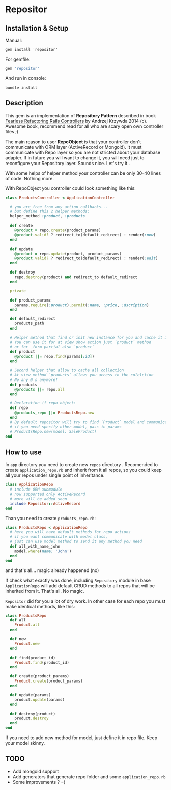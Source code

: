 # Repositor

[gem]: https://rubygems.org/gems/repositor

## Installation & Setup

Manual:
```
gem install 'repositor'
```

For gemfile:
```ruby
gem 'repositor'
```

And run in console:
```
bundle install
```

## Description

This gem is an implementation of **Repository Pattern** described in book [Fearless Refactoring Rails Controllers](http://rails-refactoring.com/) by Andrzej Krzywda 2014 (c). Awesome book, recommend read for all who are scary open own controller files ;)

The main reason to user **RepoObject** is that your controller don't communicate with ORM layer (ActiveRecord or Mongoid). It must communicate with Repo layer so you are not stricted about your database adapter. If in future you will want to change it, you will need just to reconfigure your Repository layer. Sounds nice. Let's try it..

With some helps of helper method your controller can be only 30-40 lines of code. Nothing more.

With RepoObject you controller could look something like this:
```ruby
class ProductsController < ApplicationController

  # you are free from any action callbacks...
  # but define this 2 helper methods:
  helper_method :product, :products

  def create
    @product = repo.create(product_params)
    @product.valid? ? redirect_to(default_redirect) : render(:new)
  end

  def update
    @product = repo.update(product, product_params)
    @product.valid? ? redirect_to(default_redirect) : render(:edit)
  end

  def destroy
    repo.destroy(product) and redirect_to default_redirect
  end

  private

  def product_params
    params.require(:product).permit(:name, :price, :dscription)
  end

  def default_redirect
    products_path
  end

  # Helper method that find or init new instance for you and cache it in ivar
  # You can use it for at view show action just `product` method
  # or for _form partial also `product`
  def product
    @product ||= repo.find(params[:id])
  end

  # Second helper that allow to cache all collection
  # At view method `products` allows you access to the colelction
  # No any @'s anymore!
  def products
    @products ||= repo.all
  end

  # Declaration if repo object:
  def repo
    @products_repo ||= ProductsRepo.new
  end
  # By default repositor will try to find `Product` model and communicate with it
  # if you need specify other model, pass in params
  # ProductsRepo.new(model: SaleProduct)
end
```

## How to use


In `app` directory you need to create new `repos` directory . Recomended to create `application_repo.rb` and inherit from it all repos, so you could keep all your repos under single point of inheritance.

```ruby
class ApplicationRepo
  # include ORM submodule
  # now supported only ActiveRecord
  # more will be added soon
  include Repositor::ActiveRecord
end
```

Than you need to create `products_repo.rb`:
```ruby
class ProductsRepo < ApplicationRepo
  # here you will have default methods for repo actions
  # if you want communicate with model class,
  # just can use model method to send it any method you need
  def all_with_name_john
    model.where(name: 'John')
  end
end
```
and that's all... magic already happened (no)

If check what exactly was done, including `Repository` module in base `ApplicationRepo` will add default CRUD methods to all repos that will be inherited from it. That's all. No magic.

`Repositor` did for you a lot of dry work. In other case for each repo you must make identical methods, like this:
```ruby
class ProductsRepo
  def all
    Product.all
  end

  def new
    Product.new
  end

  def find(product_id)
    Product.find(product_id)
  end

  def create(product_params)
    Product.create(product_params)
  end

  def update(params)
    product.update(params)
  end

  def destroy(product)
    product.destroy
  end
end
```
If you need to add new method for model, just define it in repo file.
Keep your model skinny.

## TODO
* Add mongoid support
* Add generators that generate repo folder and some `application_repo.rb`
* Some improvements ? =)
